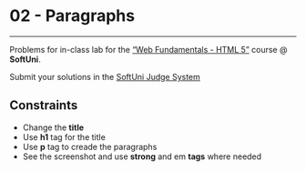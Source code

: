# 02 - Paragraphs
------
Problems for in-class lab for the [“Web Fundamentals - HTML 5”](https://softuni.bg/trainings/2265/web-fundamentals-html5-january-2019/) course @ **SoftUni**.

Submit your solutions in the [SoftUni Judge System](https://judge.softuni.bg/Contests/1136/Introduction-to-HTML-and-CSS)

## Constraints
* Change the **title**
* Use **h1** tag for the title
* Use **p** tag to creade the paragraphs
* See the screenshot and use **strong** and em **tags** where needed




